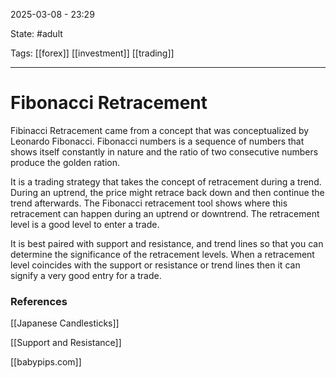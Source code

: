 2025-03-08 - 23:29

State: #adult 

Tags: [[forex]] [[investment]] [[trading]]
_____
# Fibonacci Retracement

Fibinacci Retracement came from a concept that was conceptualized by Leonardo Fibonacci. Fibonacci numbers is a sequence of numbers that shows itself constantly in nature and the ratio of two consecutive numbers produce the golden ration.

It is a trading strategy that takes the concept of retracement during a trend. During an uptrend, the price might retrace back down and then continue the trend afterwards. The Fibonacci retracement tool shows where this retracement can happen during an uptrend or downtrend. The retracement level is a good level to enter a trade.

It is best paired with support and resistance, and trend lines so that you can determine the significance of the retracement levels. When a retracement level coincides with the support or resistance or trend lines then it can signify a very good entry for a trade.


### References

[[Japanese Candlesticks]]

[[Support and Resistance]]

[[babypips.com]]